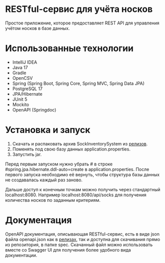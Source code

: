 # RESTful-сервис для учёта носков

Простое приложение, которое предоставляет REST API для управления учётом носков в базе данных. 

# Использованные технологии

* IntelliJ IDEA
* Java 17
* Gradle
* OpenCSV
* Spring (Spring Boot, Spring Core, Spring MVC, Spring Data JPA)
* PostgreSQL 17
* JPA/Hibernate 
* JUnit 5
* Mockito
* OpenAPI (Springdoc)

# Установка и запуск

1. Скачать и распаковать архив SockInventorySystem из [релизов](https://github.com/qwert312/Sock-Inventory-System/releases/latest).
2. Поменять под свою базу данных application.properties.
3. Запустить jar.

Перед первым запуском нужно убрать # в строке #spring.jpa.hibernate.ddl-auto=create в application.properties. После
первого запуска необходимо её вернуть, чтобы структура базы данных не создавалась каждый раз заново.

Дальше доступ к конечным точкам можно получить через стандартный localhost:8080. Например localhost:8080/api/socks для
получения количества носков по заданным критериям.

# Документация

OpenAPI документация, описывающая RESTful-сервис, есть в виде json файла openapi.json как в [релизах](https://github.com/qwert312/Sock-Inventory-System/releases/latest),
так и доступна для скачивания прямо из репозитория, в папке spec. Скачанный файл можно использовать
вместе со Swagger UI для получения более удобного вида документации.